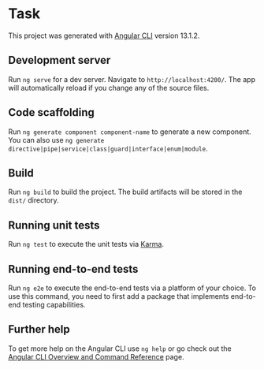 # Task

This project was generated with [Angular CLI](https://github.com/angular/angular-cli) version 13.1.2.

## Development server

Run `ng serve` for a dev server. Navigate to `http://localhost:4200/`. The app will automatically reload if you change any of the source files.

## Code scaffolding

Run `ng generate component component-name` to generate a new component. You can also use `ng generate directive|pipe|service|class|guard|interface|enum|module`.

## Build

Run `ng build` to build the project. The build artifacts will be stored in the `dist/` directory.

## Running unit tests

Run `ng test` to execute the unit tests via [Karma](https://karma-runner.github.io).

## Running end-to-end tests

Run `ng e2e` to execute the end-to-end tests via a platform of your choice. To use this command, you need to first add a package that implements end-to-end testing capabilities.

## Further help

To get more help on the Angular CLI use `ng help` or go check out the [Angular CLI Overview and Command Reference](https://angular.io/cli) page.
<!-- ********************************************************************************************************************************************************************** -->
<!-- 
-- To create main Project 
ng new task

-- To create Modules, Components and Services
ng generate component login
ng generate component signup

-- ng generate module homepage --routing
ng generate component dashboard
ng generate component header

-- ng g s common
ng generate service api
ng generate service auth
ng generate guard auth


-- To add and install packages
npm install @angular/cli
ng add @fortawesome/angular-fontawesome
ng add @angular/material
npm install @swimlane/ngx-datatable
npm install sweetalert2
npm install ng2-charts chart.js --save 

-- Running Process:
## For http://localhost:4200/
npm start or ng serve

## For http://localhost:3000/
json-server --watch db.json

-->


